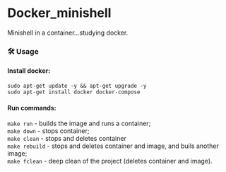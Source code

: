 # Docker_minishell
Minishell in a container...studying docker. 

### 🛠️ Usage

#### Install docker:
```sudo apt-get update -y && apt-get upgrade -y``` <br>
```sudo apt-get install docker docker-compose```

#### Run commands:<br>
```make run``` - builds the image and runs a container;<br>
```make down``` - stops container;<br>
```make clean``` - stops and deletes container<br>
```make rebuild``` - stops and deletes container and image, and buils another image;<br>
```make fclean``` - deep clean of the project (deletes container and image).

